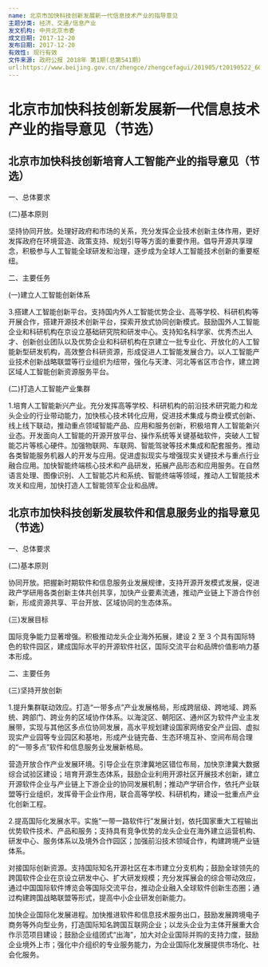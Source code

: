 ```yaml
---
name: 北京市加快科技创新发展新一代信息技术产业的指导意见
主题分类: 经济、交通/信息产业
发文机构: 中共北京市委
成文日期: 2017-12-20
发布日期: 2017-12-20
有效性: 现行有效
文件来源: 政府公报 2018年 第1期(总第541期)
url:https://www.beijing.gov.cn/zhengce/zhengcefagui/201905/t20190522_60664.html
---
```


# 北京市加快科技创新发展新一代信息技术产业的指导意见（节选）

## 北京市加快科技创新培育人工智能产业的指导意见（节选）

一、总体要求

(二)基本原则

坚持协同开放。处理好政府和市场的关系，充分发挥企业技术创新主体作用，更好发挥政府在环境营造、政策支持、规划引导等方面的重要作用。倡导开源共享理念，积极参与人工智能全球研发和治理，逐步成为全球人工智能技术创新的重要枢纽。

二、主要任务

(一)建立人工智能创新体系

3.搭建人工智能创新平台。支持国内外人工智能优势企业、高等学校、科研机构等开展合作，搭建开源技术创新平台，探索开放式协同创新模式。鼓励国外人工智能企业和科研机构在京设立基础研究院和研发中心。支持知名科学家、优秀杰出人才、创新创业团队以及优势企业和科研机构在京建立一批专业化、开放化的人工智能新型研发机构，高效整合科研资源，形成促进人工智能发展合力。以人工智能产业技术创新战略联盟等行业组织为纽带，强化与天津、河北等省区市合作，建立跨区域人工智能创新资源服务平台。

(二)打造人工智能产业集群

1.培育人工智能新兴产业。充分发挥高等学校、科研机构的前沿技术研究能力和龙头企业的行业带动能力，加快核心技术转化应用，促进技术集成与商业模式创新、线上线下联动，推动重点领域智能产品、应用和服务创新，积极培育人工智能新兴业态。开发面向人工智能的开源开放平台、操作系统等关键基础软件，突破人工智能芯片等核心硬件。加强物联网、车联网、智能驾驶等技术集成和配套服务。推动各类智能服务机器人的开发与应用。促进虚拟现实与增强现实关键技术与重点行业融合应用。加快智能终端核心技术和产品研发，拓展产品形态和应用服务。在自然语言处理、图像识别、人工智能芯片和系统、智能终端等领域，推动人工智能技术攻关和应用，加快打造人工智能领军企业和品牌。

## 北京市加快科技创新发展软件和信息服务业的指导意见（节选）

一、总体要求

(二)基本原则

协同开放。把握新时期软件和信息服务业发展规律，支持开源开发模式发展，促进政产学研用各类创新主体共创共享，加快产业要素流通，推动产业链上下游合作创新，形成资源共享、平台开放、区域协同的生态体系。

(三)发展目标

国际竞争能力显著增强。积极推动龙头企业海外拓展，建设 2 至 3 个具有国际特色的软件园区，建成国际水平的开源软件社区，国际交流平台和品牌价值影响力基本形成。

二、主要任务

(三)坚持开放创新

1.提升集群联动效应。打造“一带多点”产业发展格局，形成跨层级、跨地域、跨系统、跨部门、跨业务的区域协作体系。以海淀区、朝阳区、通州区为软件产业主发展带，实现与其他区多点位协同发展，高水平规划建设国家网络安全产业园、虚拟现实产业园等专业园区和基地，形成产业链完备、生态环境互补、空间布局合理的“一带多点”软件和信息服务业发展新格局。

营造开放合作产业发展环境。引导企业在京津冀地区错位布局，加快京津冀大数据综合试验区建设；培育开源生态体系，鼓励企业利用开源社区开展技术创新，建立开源软件企业与产业链上下游企业的协同发展机制；推动产学研合作，依托产业联盟等行业组织，发挥骨干企业作用，联合高等学校、科研机构，建设一批重点产业化创新工程。

2.提高国际化发展水平。实施“一带一路软件行”发展计划，依托国家重大工程输出优势软件技术、产品和服务；支持具有竞争优势的龙头企业在海外建立运营机构、研发中心、服务体系以及境外合作园区；加强前沿技术领域合作，构建跨境产业链体系。

对接国际创新资源。支持国际知名开源社区在本市建立分支机构；鼓励全球领先的跨国软件企业在京设立研发中心、扩大研发规模；充分发挥展会的综合带动效应，通过中国国际软件博览会等国际交流平台，推动企业融入全球软件创新生态圈；通过构建跨国战略联盟等形式，提高中小企业研发创新能力。

加快企业国际化发展进程。加快推进软件和信息技术服务出口，鼓励发展跨境电子商务等外向型业务，打造国际知名跨国互联网企业；以龙头企业为主体开展重大合作示范项目建设；鼓励企业组团式“出海”，加大对企业国际并购的支持力度，鼓励企业境外上市；强化中介组织的专业服务能力，为企业国际化发展提供市场化、社会化服务。
